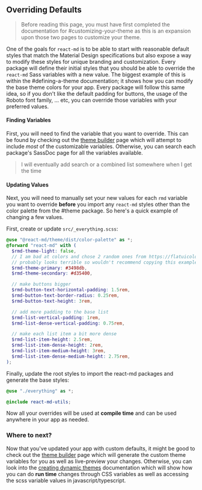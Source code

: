 ## Overriding Defaults

> Before reading this page, you must have first completed the documentation for
> #customizing-your-theme as this is an expansion upon those two pages to
> customize your theme.

One of the goals for `react-md` is to be able to start with reasonable default
styles that match the Material Design specifications but also expose a way to
modify these styles for unique branding and customization. Every package will
define their initial styles that you should be able to override the `react-md`
Sass variables with a new value. The biggest example of this is within the
#defining-a-theme documentation; it shows how you can modify the base theme
colors for your app. Every package will follow this same idea, so if you don't
like the default padding for buttons, the usage of the Roboto font family, ...
etc, you can override those variables with your preferred values.

#### Finding Variables

First, you will need to find the variable that you want to override. This can be
found by checking out the [theme builder] page which will attempt to include
_most_ of the customizable variables. Otherwise, you can search each package's
SassDoc page for all the variables available.

> I will eventually add search or a combined list somewhere when I get the time

#### Updating Values

Next, you will need to manually set your new values for each `rmd` variable you
want to override **before** you import any `react-md` styles other than the
color palette from the #theme package. So here's a quick example of changing a
few values.

First, create or update `src/_everything.scss`:

```scss
@use "@react-md/theme/dist/color-palette" as *;
@forward "react-md" with (
  $rmd-theme-light: false,
  // I am bad at colors and chose 2 random ones from https://flatuicolors.com/palette/defo
  // probably looks terrible so wouldn't recommend copying this example
  $rmd-theme-primary: #3498db,
  $rmd-theme-secondary: #d35400,

  // make buttons bigger
  $rmd-button-text-horizontal-padding: 1.5rem,
  $rmd-button-text-border-radius: 0.25rem,
  $rmd-button-text-height: 3rem,

  // add more padding to the base list
  $rmd-list-vertical-padding: 1rem,
  $rmd-list-dense-vertical-padding: 0.75rem,

  // make each list item a bit more dense
  $rmd-list-item-height: 2.5rem,
  $rmd-list-item-dense-height: 2rem,
  $rmd-list-item-medium-height: 3rem,
  $rmd-list-item-dense-medium-height: 2.75rem,
);
```

Finally, update the root styles to import the react-md packages and generate the
base styles:

```scss
@use "./everything" as *;

@include react-md-utils;
```

Now all your overrides will be used at **compile time** and can be used anywhere
in your app as needed.

### Where to next?

Now that you've updated your app with custom defaults, it might be good to check
out the [theme builder] page which will generate the custom theme variables for
you as well as live-preview your changes. Otherwise, you can look into the
[creating dynamic themes] documentation which will show how you can do **run
time** changes through CSS variables as well as accessing the scss variable
values in javascript/typescript.

[theme builder]: /colors-and-theming/theme-builder
[creating dynamic themes]: /colors-and-theming/creating-dynamic-themes
